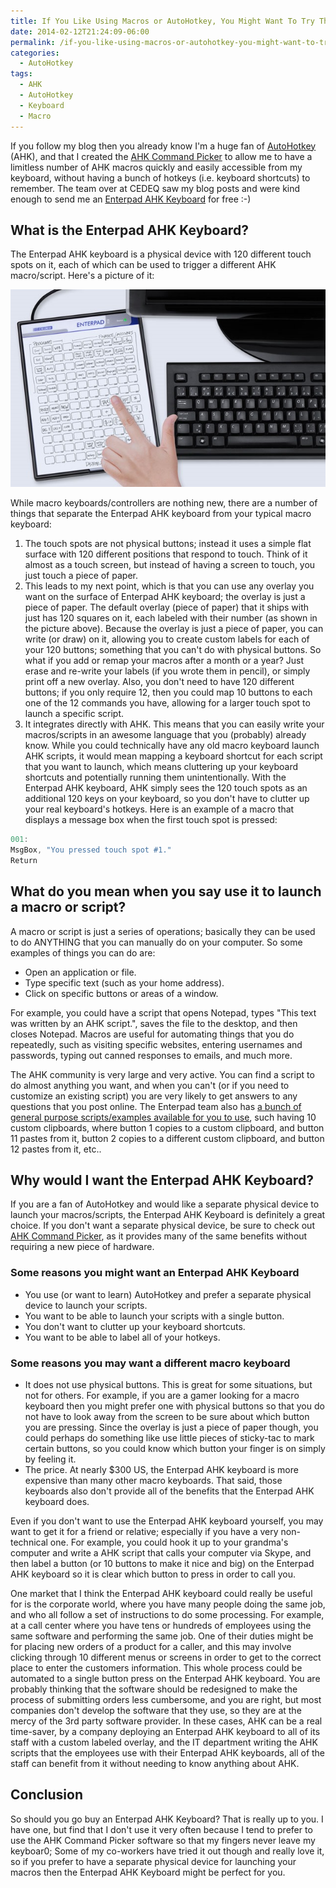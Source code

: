 ```yaml
---
title: If You Like Using Macros or AutoHotkey, You Might Want To Try The Enterpad AHK Keyboard
date: 2014-02-12T21:24:09-06:00
permalink: /if-you-like-using-macros-or-autohotkey-you-might-want-to-try-the-enterpad-ahk-keyboard/
categories:
  - AutoHotkey
tags:
  - AHK
  - AutoHotkey
  - Keyboard
  - Macro
---
```


If you follow my blog then you already know I'm a huge fan of [AutoHotkey](http://www.autohotkey.com) (AHK), and that I created the [AHK Command Picker](http://ahkcommandpicker.codeplex.com) to allow me to have a limitless number of AHK macros quickly and easily accessible from my keyboard, without having a bunch of hotkeys (i.e. keyboard shortcuts) to remember. The team over at CEDEQ saw my blog posts and were kind enough to send me an [Enterpad AHK Keyboard](http://cedeq.com/enterpad/en/autohotkey/) for free :-)

## What is the Enterpad AHK Keyboard?

The Enterpad AHK keyboard is a physical device with 120 different touch spots on it, each of which can be used to trigger a different AHK macro/script. Here's a picture of it:

![Enterpad Keyboard](/assets/Posts/2014/02/enterpad_application_desktop_english_e2.jpg)

While macro keyboards/controllers are nothing new, there are a number of things that separate the Enterpad AHK keyboard from your typical macro keyboard:

1. The touch spots are not physical buttons; instead it uses a simple flat surface with 120 different positions that respond to touch. Think of it almost as a touch screen, but instead of having a screen to touch, you just touch a piece of paper.
1. This leads to my next point, which is that you can use any overlay you want on the surface of Enterpad AHK keyboard; the overlay is just a piece of paper. The default overlay (piece of paper) that it ships with just has 120 squares on it, each labeled with their number (as shown in the picture above). Because the overlay is just a piece of paper, you can write (or draw) on it, allowing you to create custom labels for each of your 120 buttons; something that you can't do with physical buttons. So what if you add or remap your macros after a month or a year? Just erase and re-write your labels (if you wrote them in pencil), or simply print off a new overlay. Also, you don't need to have 120 different buttons; if you only require 12, then you could map 10 buttons to each one of the 12 commands you have, allowing for a larger touch spot to launch a specific script.
1. It integrates directly with AHK. This means that you can easily write your macros/scripts in an awesome language that you (probably) already know. While you could technically have any old macro keyboard launch AHK scripts, it would mean mapping a keyboard shortcut for each script that you want to launch, which means cluttering up your keyboard shortcuts and potentially running them unintentionally. With the Enterpad AHK keyboard, AHK simply sees the 120 touch spots as an additional 120 keys on your keyboard, so you don't have to clutter up your real keyboard's hotkeys. Here is an example of a macro that displays a message box when the first touch spot is pressed:

```csharp
001:
MsgBox, "You pressed touch spot #1."
Return
```

## What do you mean when you say use it to launch a macro or script?

A macro or script is just a series of operations; basically they can be used to do ANYTHING that you can manually do on your computer. So some examples of things you can do are:

* Open an application or file.
* Type specific text (such as your home address).
* Click on specific buttons or areas of a window.

For example, you could have a script that opens Notepad, types "This text was written by an AHK script.", saves the file to the desktop, and then closes Notepad. Macros are useful for automating things that you do repeatedly, such as visiting specific websites, entering usernames and passwords, typing out canned responses to emails, and much more.

The AHK community is very large and very active. You can find a script to do almost anything you want, and when you can't (or if you need to customize an existing script) you are very likely to get answers to any questions that you post online. The Enterpad team also has [a bunch of general purpose scripts/examples available for you to use](http://cedeq.com/enterpad/en/autohotkey/useful-ahk-macros/), such having 10 custom clipboards, where button 1 copies to a custom clipboard, and button 11 pastes from it, button 2 copies to a different custom clipboard, and button 12 pastes from it, etc..

## Why would I want the Enterpad AHK Keyboard?

If you are a fan of AutoHotkey and would like a separate physical device to launch your macros/scripts, the Enterpad AHK Keyboard is definitely a great choice. If you don't want a separate physical device, be sure to check out [AHK Command Picker](http://ahkcommandpicker.codeplex.com), as it provides many of the same benefits without requiring a new piece of hardware.

### Some reasons you might want an Enterpad AHK Keyboard

* You use (or want to learn) AutoHotkey and prefer a separate physical device to launch your scripts.
* You want to be able to launch your scripts with a single button.
* You don't want to clutter up your keyboard shortcuts.
* You want to be able to label all of your hotkeys.

### Some reasons you may want a different macro keyboard

* It does not use physical buttons. This is great for some situations, but not for others. For example, if you are a gamer looking for a macro keyboard then you might prefer one with physical buttons so that you do not have to look away from the screen to be sure about which button you are pressing. Since the overlay is just a piece of paper though, you could perhaps do something like use little pieces of sticky-tac to mark certain buttons, so you could know which button your finger is on simply by feeling it.
* The price. At nearly $300 US, the Enterpad AHK keyboard is more expensive than many other macro keyboards. That said, those keyboards also don't provide all of the benefits that the Enterpad AHK keyboard does.

Even if you don't want to use the Enterpad AHK keyboard yourself, you may want to get it for a friend or relative; especially if you have a very non-technical one. For example, you could hook it up to your grandma's computer and write a AHK script that calls your computer via Skype, and then label a button (or 10 buttons to make it nice and big) on the Enterpad AHK keyboard so it is clear which button to press in order to call you.

One market that I think the Enterpad AHK keyboard could really be useful for is the corporate world, where you have many people doing the same job, and who all follow a set of instructions to do some processing. For example, at a call center where you have tens or hundreds of employees using the same software and performing the same job. One of their duties might be for placing new orders of a product for a caller, and this may involve clicking through 10 different menus or screens in order to get to the correct place to enter the customers information. This whole process could be automated to a single button press on the Enterpad AHK keyboard. You are probably thinking that the software should be redesigned to make the process of submitting orders less cumbersome, and you are right, but most companies don't develop the software that they use, so they are at the mercy of the 3rd party software provider. In these cases, AHK can be a real time-saver, by a company deploying an Enterpad AHK keyboard to all of its staff with a custom labeled overlay, and the IT department writing the AHK scripts that the employees use with their Enterpad AHK keyboards, all of the staff can benefit from it without needing to know anything about AHK.

## Conclusion

So should you go buy an Enterpad AHK Keyboard? That is really up to you. I have one, but find that I don't use it very often because I tend to prefer to use the AHK Command Picker software so that my fingers never leave my keyboar0; Some of my co-workers have tried it out though and really love it, so if you prefer to have a separate physical device for launching your macros then the Enterpad AHK Keyboard might be perfect for you.
